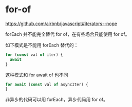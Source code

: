 # for-of

https://github.com/airbnb/javascript#iterators--nope

forEach 并不能完全替代 for of，在有些场合只能使用 for of。

如下模式是不能用 forEach 替代的：

```javascript
for (const val of iter) {
  await
}
```

这种模式和 for await of 也不同

```javascript
for await (const val of asyncIter) {
}
```

非异步的代码可以用 forEach，异步代码用 for of。
